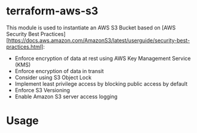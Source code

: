 # terraform-aws-s3
This module is used to instantiate an AWS S3 Bucket based on [AWS Security Best Practices][https://docs.aws.amazon.com/AmazonS3/latest/userguide/security-best-practices.html]:
* Enforce encryption of data at rest using AWS Key Management Service (KMS)
* Enforce encryption of data in transit
* Consider using S3 Object Lock
* Implement least privilege access by blocking public access by default
* Enforce S3 Versioning
* Enable Amazon S3 server access logging

# Usage


